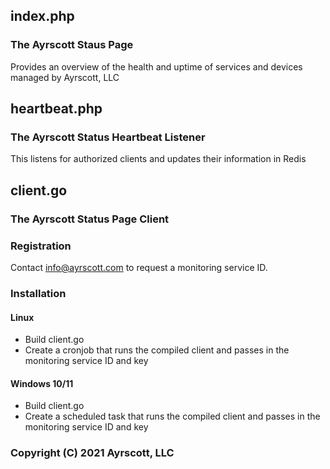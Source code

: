 ## index.php
### The Ayrscott Staus Page

Provides an overview of the health and uptime of services and devices managed by Ayrscott, LLC

## heartbeat.php
### The Ayrscott Status Heartbeat Listener

This listens for authorized clients and updates their information in Redis 

## client.go
### The Ayrscott Status Page Client

### Registration

Contact info@ayrscott.com to request a monitoring service ID.

### Installation
#### Linux

* Build client.go
* Create a cronjob that runs the compiled client and passes in the monitoring service ID and key

#### Windows 10/11


* Build client.go
* Create a scheduled task that runs the compiled client and passes in the monitoring service ID and key

### Copyright (C) 2021 Ayrscott, LLC
